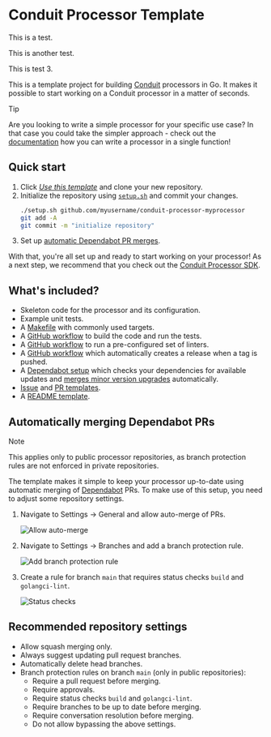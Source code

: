 # Conduit Processor Template

This is a test.

This is another test.

This is test 3.

This is a template project for building [Conduit](https://conduit.io) processors in Go. It makes it possible to
start working on a Conduit processor in a matter of seconds.

> [!TIP]
> Are you looking to write a simple processor for your specific use case? In that case you could take the simpler
> approach - check out the
> [documentation](https://conduit.io/docs/developing/processors/building#using-sdknewprocesorfunc) how you
> can write a processor in a single function!

## Quick start

1. Click [_Use this template_](https://github.com/new?template_name=conduit-processor-template&template_owner=ConduitIO) and clone your new repository.
2. Initialize the repository using [`setup.sh`](https://github.com/ConduitIO/conduit-processor-template/blob/main/setup.sh) and commit your changes.
   ```sh
   ./setup.sh github.com/myusername/conduit-processor-myprocessor
   git add -A
   git commit -m "initialize repository"
   ```
3. Set up [automatic Dependabot PR merges](#automatically-merging-dependabot-prs).

With that, you're all set up and ready to start working on your processor! As a next step, we recommend that you 
check out the [Conduit Processor SDK](https://github.com/ConduitIO/conduit-processor-sdk).

## What's included?

* Skeleton code for the processor and its configuration.
* Example unit tests.
* A [Makefile](/Makefile) with commonly used targets.
* A [GitHub workflow](/.github/workflows/test.yml) to build the code and run the tests.
* A [GitHub workflow](/.github/workflows/lint.yml) to run a pre-configured set of linters.
* A [GitHub workflow](/.github/workflows/release.yml) which automatically creates a release when a tag is pushed.
* A [Dependabot setup](/.github/dependabot.yml) which checks your dependencies for available updates and 
[merges minor version upgrades](/.github/workflows/dependabot-auto-merge-go.yml) automatically.
* [Issue](/.github/ISSUE_TEMPLATE) and [PR templates](/.github/pull_request_template.md).
* A [README template](/README_TEMPLATE.md).

## Automatically merging Dependabot PRs

> [!NOTE]
> This applies only to public processor repositories, as branch protection rules are not enforced in private repositories.

The template makes it simple to keep your processor up-to-date using automatic merging of
[Dependabot](https://github.com/dependabot) PRs. To make use of this setup, you need to adjust
some repository settings.

1. Navigate to Settings -> General and allow auto-merge of PRs.

   ![Allow auto-merge](https://github.com/user-attachments/assets/c1b6605a-866d-4bb6-b374-32328d83cd2d)

2. Navigate to Settings -> Branches and add a branch protection rule.

   ![Add branch protection rule](https://github.com/user-attachments/assets/dda83e9c-195b-40a0-87bb-7ae7dc8683ca)

3. Create a rule for branch `main` that requires status checks `build` and `golangci-lint`.

   ![Status checks](https://github.com/user-attachments/assets/bfc69fe8-8c3d-4f2a-a2c5-ae4395d7019f)

## Recommended repository settings

- Allow squash merging only.
- Always suggest updating pull request branches.
- Automatically delete head branches.
- Branch protection rules on branch `main` (only in public repositories):
  - Require a pull request before merging.
  - Require approvals.
  - Require status checks `build` and `golangci-lint`.
  - Require branches to be up to date before merging.
  - Require conversation resolution before merging.
  - Do not allow bypassing the above settings.
